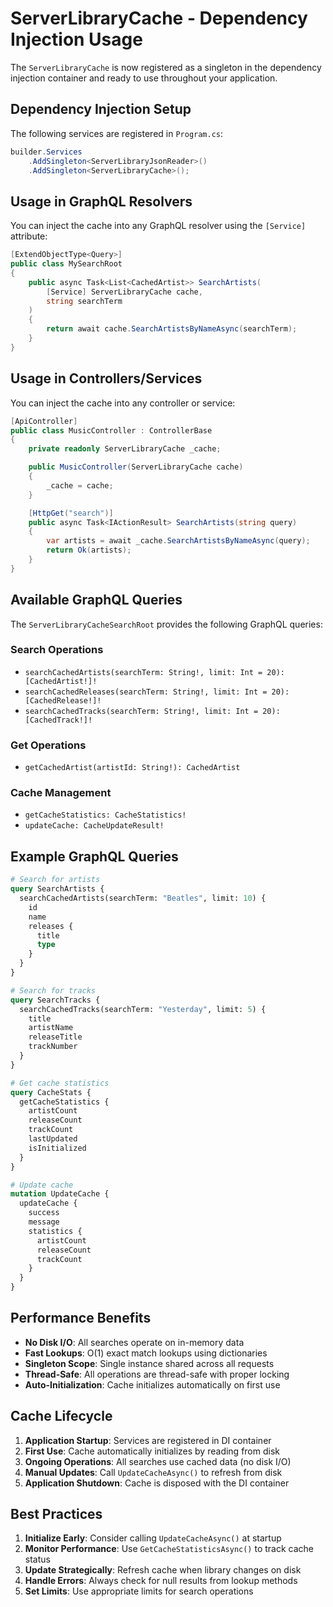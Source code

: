 # ServerLibraryCache - Dependency Injection Usage

The `ServerLibraryCache` is now registered as a singleton in the dependency injection container and ready to use throughout your application.

## Dependency Injection Setup

The following services are registered in `Program.cs`:

```csharp
builder.Services
    .AddSingleton<ServerLibraryJsonReader>()
    .AddSingleton<ServerLibraryCache>();
```

## Usage in GraphQL Resolvers

You can inject the cache into any GraphQL resolver using the `[Service]` attribute:

```csharp
[ExtendObjectType<Query>]
public class MySearchRoot
{
    public async Task<List<CachedArtist>> SearchArtists(
        [Service] ServerLibraryCache cache,
        string searchTerm
    )
    {
        return await cache.SearchArtistsByNameAsync(searchTerm);
    }
}
```

## Usage in Controllers/Services

You can inject the cache into any controller or service:

```csharp
[ApiController]
public class MusicController : ControllerBase
{
    private readonly ServerLibraryCache _cache;

    public MusicController(ServerLibraryCache cache)
    {
        _cache = cache;
    }

    [HttpGet("search")]
    public async Task<IActionResult> SearchArtists(string query)
    {
        var artists = await _cache.SearchArtistsByNameAsync(query);
        return Ok(artists);
    }
}
```

## Available GraphQL Queries

The `ServerLibraryCacheSearchRoot` provides the following GraphQL queries:

### Search Operations
- `searchCachedArtists(searchTerm: String!, limit: Int = 20): [CachedArtist!]!`
- `searchCachedReleases(searchTerm: String!, limit: Int = 20): [CachedRelease!]!`
- `searchCachedTracks(searchTerm: String!, limit: Int = 20): [CachedTrack!]!`

### Get Operations
- `getCachedArtist(artistId: String!): CachedArtist`

### Cache Management
- `getCacheStatistics: CacheStatistics!`
- `updateCache: CacheUpdateResult!`

## Example GraphQL Queries

```graphql
# Search for artists
query SearchArtists {
  searchCachedArtists(searchTerm: "Beatles", limit: 10) {
    id
    name
    releases {
      title
      type
    }
  }
}

# Search for tracks
query SearchTracks {
  searchCachedTracks(searchTerm: "Yesterday", limit: 5) {
    title
    artistName
    releaseTitle
    trackNumber
  }
}

# Get cache statistics
query CacheStats {
  getCacheStatistics {
    artistCount
    releaseCount
    trackCount
    lastUpdated
    isInitialized
  }
}

# Update cache
mutation UpdateCache {
  updateCache {
    success
    message
    statistics {
      artistCount
      releaseCount
      trackCount
    }
  }
}
```

## Performance Benefits

- **No Disk I/O**: All searches operate on in-memory data
- **Fast Lookups**: O(1) exact match lookups using dictionaries
- **Singleton Scope**: Single instance shared across all requests
- **Thread-Safe**: All operations are thread-safe with proper locking
- **Auto-Initialization**: Cache initializes automatically on first use

## Cache Lifecycle

1. **Application Startup**: Services are registered in DI container
2. **First Use**: Cache automatically initializes by reading from disk
3. **Ongoing Operations**: All searches use cached data (no disk I/O)
4. **Manual Updates**: Call `UpdateCacheAsync()` to refresh from disk
5. **Application Shutdown**: Cache is disposed with the DI container

## Best Practices

1. **Initialize Early**: Consider calling `UpdateCacheAsync()` at startup
2. **Monitor Performance**: Use `GetCacheStatisticsAsync()` to track cache status
3. **Update Strategically**: Refresh cache when library changes on disk
4. **Handle Errors**: Always check for null results from lookup methods
5. **Set Limits**: Use appropriate limits for search operations 